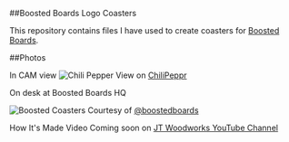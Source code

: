 ##Boosted Boards Logo Coasters

This repository contains files I have used to create coasters for [Boosted Boards](https://boostedboards.com).


##Photos

In CAM view
![Chili Pepper](http://i268.photobucket.com/albums/jj29/motocrossr12/Screen%20Shot%202017-03-18%20at%203.30.21%20PM.png)
View on [ChiliPeppr](https://www.chilipeppr.com/tinyg)


On desk at Boosted Boards HQ

![Boosted Coasters](http://i268.photobucket.com/albums/jj29/motocrossr12/Screen%20Shot%202017-03-18%20at%203.48.15%20PM.png)
Courtesy of [@boostedboards](https://twitter.com/BoostedBoards)

How It's Made Video
Coming soon on [JT Woodworks YouTube Channel](https://www.youtube.com/channel/UCxmDVRdEjmEsIEoOXLQ_cFQ)
